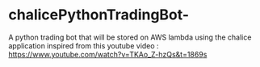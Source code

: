 # chalicePythonTradingBot-
A python trading bot that will be stored on AWS lambda using the chalice application
inspired from this youtube video : https://www.youtube.com/watch?v=TKAo_Z-hzQs&t=1869s
